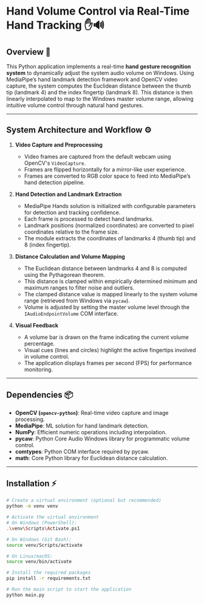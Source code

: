 # Hand Volume Control via Real-Time Hand Tracking ✋🔊

## Overview 📝

This Python application implements a real-time **hand gesture recognition system** to dynamically adjust the system audio volume on Windows. Using MediaPipe’s hand landmark detection framework and OpenCV video capture, the system computes the Euclidean distance between the thumb tip (landmark 4) and the index fingertip (landmark 8). This distance is then linearly interpolated to map to the Windows master volume range, allowing intuitive volume control through natural hand gestures.

---

## System Architecture and Workflow ⚙️

1. **Video Capture and Preprocessing** 

   - Video frames are captured from the default webcam using OpenCV's `VideoCapture`.
   - Frames are flipped horizontally for a mirror-like user experience. 
   - Frames are converted to RGB color space to feed into MediaPipe’s hand detection pipeline. 

2. **Hand Detection and Landmark Extraction** 

   - MediaPipe Hands solution is initialized with configurable parameters for detection and tracking confidence.
   - Each frame is processed to detect hand landmarks.
   - Landmark positions (normalized coordinates) are converted to pixel coordinates relative to the frame size.
   - The module extracts the coordinates of landmarks 4 (thumb tip) and 8 (index fingertip). 

3. **Distance Calculation and Volume Mapping** 

   - The Euclidean distance between landmarks 4 and 8 is computed using the Pythagorean theorem.
   - This distance is clamped within empirically determined minimum and maximum ranges to filter noise and outliers.
   - The clamped distance value is mapped linearly to the system volume range (retrieved from Windows via `pycaw`).
   - Volume is adjusted by setting the master volume level through the `IAudioEndpointVolume` COM interface.

4. **Visual Feedback** 

   - A volume bar is drawn on the frame indicating the current volume percentage. 
   - Visual cues (lines and circles) highlight the active fingertips involved in volume control. 
   - The application displays frames per second (FPS) for performance monitoring. 

---

## Dependencies 📦

- **OpenCV (`opencv-python`)**: Real-time video capture and image processing.
- **MediaPipe**: ML solution for hand landmark detection.
- **NumPy**: Efficient numeric operations including interpolation.
- **pycaw**: Python Core Audio Windows library for programmatic volume control.
- **comtypes**: Python COM interface required by pycaw.
- **math**: Core Python library for Euclidean distance calculation.

---

## Installation ⚡

```bash
# Create a virtual environment (optional but recommended) 
python -m venv venv

# Activate the virtual environment
# On Windows (PowerShell):
.\venv\Scripts\Activate.ps1

# On Windows (Git Bash):
source venv/Scripts/activate

# On Linux/macOS:
source venv/bin/activate

# Install the required packages 
pip install -r requirements.txt

# Run the main script to start the application
python main.py
```
